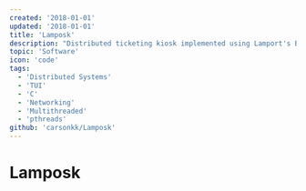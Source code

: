 ```yaml
---
created: '2018-01-01'
updated: '2018-01-01'
title: 'Lamposk'
description: "Distributed ticketing kiosk implemented using Lamport's Bakery Algorithm"
topic: 'Software'
icon: 'code'
tags:
  - 'Distributed Systems'
  - 'TUI'
  - 'C'
  - 'Networking'
  - 'Multithreaded'
  - 'pthreads'
github: 'carsonkk/Lamposk'
---
```


# Lamposk